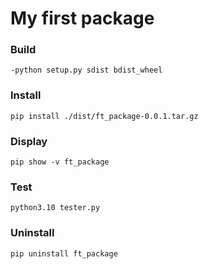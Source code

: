 # My first package

### Build
    -python setup.py sdist bdist_wheel
### Install
    pip install ./dist/ft_package-0.0.1.tar.gz
### Display
    pip show -v ft_package
### Test
    python3.10 tester.py
### Uninstall
    pip uninstall ft_package
